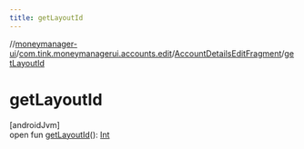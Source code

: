 ```yaml
---
title: getLayoutId
---
```

//[moneymanager-ui](../../../index.html)/[com.tink.moneymanagerui.accounts.edit](../index.html)/[AccountDetailsEditFragment](index.html)/[getLayoutId](get-layout-id.html)



# getLayoutId



[androidJvm]\
open fun [getLayoutId](get-layout-id.html)(): [Int](https://kotlinlang.org/api/latest/jvm/stdlib/kotlin/-int/index.html)




